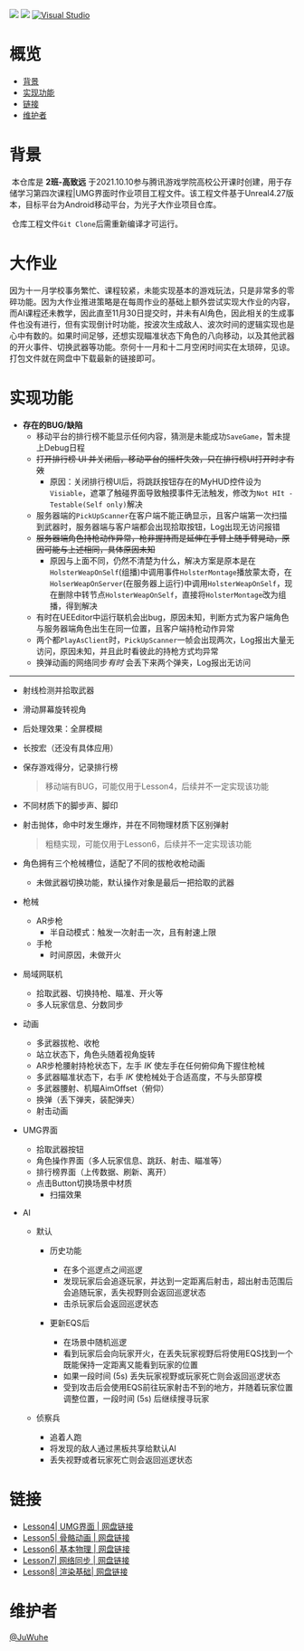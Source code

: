 [![](https://img.shields.io/badge/Author-Insyent-green)](https://insyent.today)	[![](https://img.shields.io/badge/powered%20by-Unreal-blue)](https://github.com/EpicGames/UnrealEngine)	 [![Visual Studio](https://img.shields.io/badge/--6C33AF?logo=visual%20studio)](https://visualstudio.microsoft.com/)

# 概览

- [背景](#背景)
- [实现功能](#实现功能)
- [链接](#网盘链接)
- [维护者](#维护者)

# 背景

​		本仓库是 **2班-高致远** 于2021.10.10参与腾讯游戏学院高校公开课时创建，用于存储学习第四次课程|UMG界面时作业项目工程文件。该工程文件基于Unreal4.27版本，目标平台为Android移动平台，为光子大作业项目仓库。

​		仓库工程文件`Git Clone`后需重新编译才可运行。

# 大作业

​		因为十一月学校事务繁忙、课程较紧，未能实现基本的游戏玩法，只是非常多的零碎功能。因为大作业推进策略是在每周作业的基础上额外尝试实现大作业的内容，而AI课程还未教学，因此直至11月30日提交时，并未有AI角色，因此相关的生成事件也没有进行，但有实现倒计时功能，按波次生成敌人、波次时间的逻辑实现也是心中有数的。如果时间足够，还想实现瞄准状态下角色的八向移动，以及其他武器的开火事件、切换武器等功能。奈何十一月和十二月空闲时间实在太琐碎，见谅。打包文件就在网盘中下载最新的链接即可。

# 实现功能

- **存在的BUG/缺陷**
  - 移动平台的排行榜不能显示任何内容，猜测是未能成功`SaveGame`，暂未提上Debug日程
  - ~~打开排行榜 UI 并关闭后，移动平台的摇杆失效，只在排行榜UI打开时才有效~~
    - 原因：关闭排行榜UI后，将跳跃按钮存在的MyHUD控件设为`Visiable`，遮罩了触碰界面导致触摸事件无法触发，修改为`Not HIt - Testable(Self only)`解决
  - 服务器端的`PickUpScanner`在客户端不能正确显示，且客户端第一次扫描到武器时，服务器端与客户端都会出现<kbd>拾取</kbd>按钮，Log出现无访问报错
  - ~~服务器端角色持枪动作异常，枪非握持而是延伸在手臂上随手臂晃动，原因可能与上述相同，具体原因未知~~
    - 原因与上面不同，仍然不清楚为什么，解决方案是原本是在`HolsterWeapOnSelf`(组播)中调用事件`HolsterMontage`播放蒙太奇，在`HolserWeapOnServer`(在服务器上运行)中调用`HolsterWeapOnSelf`，现在删除中转节点`HolsterWeapOnSelf`，直接将`HolsterMontage`改为组播，得到解决
  - 有时在UEEditor中运行联机会出bug，原因未知，判断方式为客户端角色与服务器端角色出生在同一位置，且客户端持枪动作异常
  - 两个都`PlayAsClient`时，`PickUpScanner`一帧会出现两次，Log报出大量无访问，原因未知，并且此时看彼此的持枪方式均异常
  - 换弹动画的网络同步*有时* 会丢下来两个弹夹，Log报出无访问

------

- 射线检测并拾取武器

- 滑动屏幕旋转视角

- 后处理效果：全屏模糊

- 长按宏（还没有具体应用）

- 保存游戏得分，记录排行榜

  > 移动端有BUG，可能仅用于Lesson4，后续并不一定实现该功能

- 不同材质下的脚步声、脚印

- 射击抛体，命中时发生爆炸，并在不同物理材质下区别弹射

  > 粗糙实现，可能仅用于Lesson6，后续并不一定实现该功能

- 角色拥有三个枪械槽位，适配了不同的拔枪收枪动画

  - 未做武器切换功能，默认操作对象是最后一把拾取的武器

- 枪械

  - AR步枪
    - 半自动模式：触发一次射击一次，且有射速上限
  - 手枪
    - 时间原因，未做开火

- 局域网联机

  - 拾取武器、切换持枪、瞄准、开火等
  - 多人玩家信息、分数同步

- 动画
  - 多武器拔枪、收枪
  - 站立状态下，角色头随着视角旋转
  - AR步枪腰射持枪状态下，左手 *IK* 使左手在任何俯仰角下握住枪械
  - 多武器瞄准状态下，右手 *IK* 使枪械处于合适高度，不与头部穿模
  - 多武器腰射、机瞄AimOffset（俯仰）
  - 换弹（丢下弹夹，装配弹夹）
  - 射击动画

- UMG界面
  - 拾取武器按钮
  - 角色操作界面（多人玩家信息、跳跃、射击、瞄准等）
  - 排行榜界面（上传数据、刷新、离开）
  - 点击Button切换场景中材质
    - 扫描效果

- AI

  - 默认
    - 历史功能
      - 在多个巡逻点之间巡逻
      - 发现玩家后会追逐玩家，并达到一定距离后射击，超出射击范围后会追随玩家，丢失视野则会返回巡逻状态
      - 击杀玩家后会返回巡逻状态
  
    - 更新EQS后
      - 在场景中随机巡逻
      - 看到玩家后会向玩家开火，在丢失玩家视野后将使用EQS找到一个既能保持一定距离又能看到玩家的位置
      - 如果一段时间 (5s) 丢失玩家视野或玩家死亡则会返回巡逻状态
      - 受到攻击后会使用EQS前往玩家射击不到的地方，并随着玩家位置调整位置，一段时间 (5s) 后继续搜寻玩家
  
  - 侦察兵
    - 追着人跑
    - 将发现的敌人通过黑板共享给默认AI
    - 丢失视野或者玩家死亡则会返回巡逻状态
  


# 链接

- [Lesson4| UMG界面 | 网盘链接](https://share.weiyun.com/ARsph86I)
- [Lesson5| 骨骼动画 | 网盘链接](https://share.weiyun.com/joioQRR8)
- [Lesson6| 基本物理 | 网盘链接](https://share.weiyun.com/9BFyICQy)
- [Lesson7| 网络同步 | 网盘链接](https://share.weiyun.com/1Mi8mb9s)
- [Lesson8| 渲染基础| 网盘链接](https://share.weiyun.com/SUdxJgU2)

# 维护者

[@JuWuhe](https://github.com/JuWuhe)